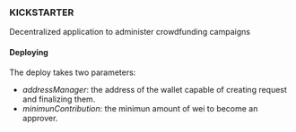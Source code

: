 ### KICKSTARTER

Decentralized application to administer crowdfunding campaigns

#### Deploying

The deploy takes two parameters: 

* _addressManager_: the address of the wallet capable of creating request and finalizing them. 
* _minimunContribution_: the minimun amount of wei to become an approver. 